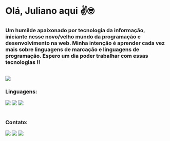 # Olá, Juliano aqui ✌️🤓

### Um humilde apaixonado por tecnologia da informação, iniciante nesse novo/velho mundo da programação e desenvolvimento na web. Minha intenção é aprender cada vez mais sobre linguagens de marcação e linguagens de programação. Espero um dia poder trabalhar com essas tecnologias !!
<br>

<picture>
<source 
  srcset="https://github-readme-stats.vercel.app/api?username=vatrinux&show_icons=true&theme=dark"
  media="(prefers-color-scheme: dark)" />
<source
  srcset="https://github-readme-stats.vercel.app/api?username=vatrinux&show_icons=true"
  media="(prefers-color-scheme: light), (prefers-color-scheme: no-preference)" />
<img src="https://github-readme-stats.vercel.app/api?username=vatrinux&show_icons=true" />
</picture><br>

### Linguagens:
<div>
<img src="https://img.shields.io/badge/HTML5-E34F26?style=for-the-badge&logo=html5&logoColor=white">
<img src="https://img.shields.io/badge/CSS3-1572B6?style=for-the-badge&logo=css3&logoColor=white">
<img src="https://img.shields.io/badge/JavaScript-F7DF1E?style=for-the-badge&logo=javascript&logoColor=black">
<!-- <img src="https://img.shields.io/badge/TypeScript-007ACC?style=for-the-badge&logo=typescript&logoColor=white"> -->
</div><br>

### Contato:
<div>
<a href="https://vatrinux.github.io/biolinks" target="_blank"><img src="https://img.shields.io/badge/GitHub-100000?style=for-the-badge&logo=github&logoColor=white"></a>
<a href="https://t.me/julianovatre" target="_blank"><img src="https://img.shields.io/badge/Telegram-2CA5E0?style=for-the-badge&logo=telegram&logoColor=white"></a>
<a href="https://discord.gg/vatrinux#9556" target="_blank"><img src="https://img.shields.io/badge/Discord-7289DA?style=for-the-badge&logo=discord&logoColor=white"></a>
</div><br>